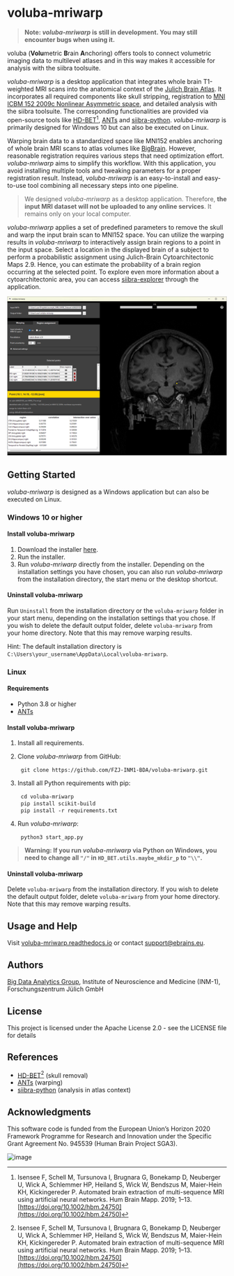 # voluba-mriwarp

> **Note: _voluba-mriwarp_ is still in development. You may still encounter bugs when using it.**

voluba (**Volu**metric **B**rain **A**nchoring) offers tools to connect volumetric imaging data to multilevel atlases and in this way makes it accessible for analysis with the siibra toolsuite.

_voluba-mriwarp_ is a desktop application that integrates whole brain T1-weighted MRI scans into the anatomical context of the [Julich Brain Atlas](https://julich-brain-atlas.de/). It incorporates all required components like skull stripping, registration to [MNI ICBM 152 2009c Nonlinear Asymmetric space](https://www.bic.mni.mcgill.ca/ServicesAtlases/ICBM152NLin2009), and detailed analysis with the siibra toolsuite. The corresponding functionalities are provided via open-source tools like [HD-BET](https://github.com/MIC-DKFZ/HD-BET)[^1], [ANTs](http://stnava.github.io/ANTs/) and [siibra-python](https://github.com/FZJ-INM1-BDA/siibra-python). _voluba-mriwarp_ is primarily designed for Windows 10 but can also be executed on Linux.

Warping brain data to a standardized space like MNI152 enables anchoring of whole brain MRI scans to atlas volumes like [BigBrain](https://julich-brain-atlas.de/atlas/bigbrain). However, reasonable registration requires various steps that need optimization effort. _voluba-mriwarp_ aims to simplify this workflow. With this application, you avoid installing multiple tools and tweaking parameters for a proper registration result. Instead, _voluba-mriwarp_ is an easy-to-install and easy-to-use tool combining all necessary steps into one pipeline. 

> We designed _voluba-mriwarp_ as a desktop application. Therefore, **the input MRI dataset will not be uploaded to any online services**. It remains only on your local computer.

_voluba-mriwarp_ applies a set of predefined parameters to remove the skull and warp the input brain scan to MNI152 space. You can utilize the warping results in _voluba-mriwarp_ to interactively assign brain regions to a point in the input space. Select a location in the displayed brain of a subject to perform a probabilistic assignment using Julich-Brain Cytoarchitectonic Maps 2.9. Hence, you can estimate the probability of a brain region occurring at the selected point. To explore even more information about a cytoarchitectonic area, you can access [siibra-explorer](https://atlases.ebrains.eu/viewer/human) through the application.

![image](docs/images/teaser.png)

## Getting Started

_voluba-mriwarp_ is designed as a Windows application but can also be executed on Linux.

### Windows 10 or higher

#### Install voluba-mriwarp

1. Download the installer [here](https://github.com/FZJ-INM1-BDA/voluba-mriwarp/releases/download/v0.2.0/installer.exe).
2. Run the installer.
3. Run _voluba-mriwarp_ directly from the installer. Depending on the installation settings you have chosen, you can also run _voluba-mriwarp_ from the installation directory, the start menu or the desktop shortcut.

#### Uninstall voluba-mriwarp

Run `Uninstall` from the installation directory or the `voluba-mriwarp` folder in your start menu, depending on the installation settings that you chose. If you wish to delete the default output folder, delete `voluba-mriwarp` from your home directory. Note that this may remove warping results.

Hint: The default installation directory is `C:\Users\your_username\AppData\Local\voluba-mriwarp`.

### Linux

#### Requirements

* Python 3.8 or higher
* [ANTs](https://github.com/ANTsX/ANTs/wiki/Compiling-ANTs-on-Linux-and-Mac-OS)

#### Install voluba-mriwarp

1. Install all requirements.
2. Clone _voluba-mriwarp_ from GitHub:

        git clone https://github.com/FZJ-INM1-BDA/voluba-mriwarp.git

3. Install all Python requirements with pip:

        cd voluba-mriwarp
        pip install scikit-build
        pip install -r requirements.txt

5. Run _voluba-mriwarp_:

        python3 start_app.py
        
> **Warning: If you run _voluba-mriwarp_ via Python on Windows, you need to change all `"/"` in `HD_BET.utils.maybe_mkdir_p` to `"\\"`.**

#### Uninstall voluba-mriwarp

Delete `voluba-mriwarp` from the installation directory. If you wish to delete the default output folder, delete `voluba-mriwarp` from your home directory. Note that this may remove warping results.

## Usage and Help

Visit [voluba-mriwarp.readthedocs.io](https://voluba-mriwarp.readthedocs.io) or contact [support@ebrains.eu](mailto:support@ebrains.eu?subject=[voluba-mriwarp]).

## Authors

[Big Data Analytics Group](https://fz-juelich.de/en/inm/inm-1/research/big-data-analytics), Institute of Neuroscience and Medicine (INM-1), Forschungszentrum Jülich GmbH

## License

This project is licensed under the Apache License 2.0 - see the LICENSE file for details

## References

* [HD-BET](https://github.com/MIC-DKFZ/HD-BET)[^1] (skull removal)
* [ANTs](http://stnava.github.io/ANTs/) (warping)
* [siibra-python](https://github.com/FZJ-INM1-BDA/siibra-python) (analysis in atlas context)

[^1]: Isensee F, Schell M, Tursunova I, Brugnara G, Bonekamp D, Neuberger U, Wick A, Schlemmer HP, Heiland S, Wick W, Bendszus M, Maier-Hein KH, Kickingereder P. Automated brain extraction of multi-sequence MRI using artificial neural networks. Hum Brain Mapp. 2019; 1–13. [https://doi.org/10.1002/hbm.24750](https://doi.org/10.1002/hbm.24750)

## Acknowledgments

This software code is funded from the European Union’s Horizon 2020 Framework Programme for Research and Innovation under the Specific Grant Agreement No. 945539 (Human Brain Project SGA3).

![image](./data/hbp_ebrains_color_dark.png)
